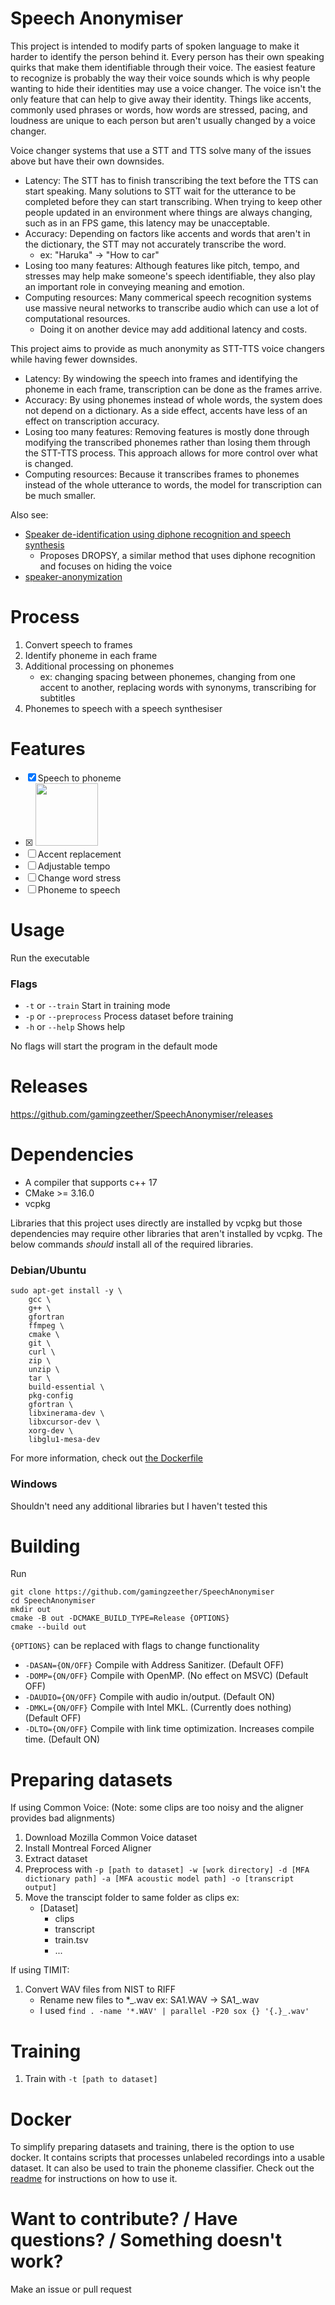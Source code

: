 # Speech Anonymiser

This project is intended to modify parts of spoken language to make it harder to identify the person behind it. Every person has their own speaking quirks that make them identifiable through their voice. The easiest feature to recognize is probably the way their voice sounds which is why people wanting to hide their identities may use a voice changer. The voice isn't the only feature that can help to give away their identity. Things like accents, commonly used phrases or words, how words are stressed, pacing, and loudness are unique to each person but aren't usually changed by a voice changer. 

Voice changer systems that use a STT and TTS solve many of the issues above but have their own downsides. 
- Latency: The STT has to finish transcribing the text before the TTS can start speaking. Many solutions to STT wait for the utterance to be completed before they can start transcribing. When trying to keep other people updated in an environment where things are always changing, such as in an FPS game, this latency may be unacceptable.
- Accuracy: Depending on factors like accents and words that aren't in the dictionary, the STT may not accurately transcribe the word. 
    - ex: "Haruka" -> "How to car"
- Losing too many features: Although features like pitch, tempo, and stresses may help make someone's speech identifiable, they also play an important role in conveying meaning and emotion. 
- Computing resources: Many commerical speech recognition systems use massive neural networks to transcribe audio which can use a lot of computational resources.
    - Doing it on another device may add additional latency and costs. 

This project aims to provide as much anonymity as STT-TTS voice changers while having fewer downsides.
- Latency: By windowing the speech into frames and identifying the phoneme in each frame, transcription can be done as the frames arrive.
- Accuracy: By using phonemes instead of whole words, the system does not depend on a dictionary. As a side effect, accents have less of an effect on transcription accuracy.
- Losing too many features: Removing features is mostly done through modifying the transcribed phonemes rather than losing them through the STT-TTS process. This approach allows for more control over what is changed.
- Computing resources: Because it transcribes frames to phonemes instead of the whole utterance to words, the model for transcription can be much smaller.

Also see: 
- [Speaker de-identification using diphone recognition and speech synthesis](https://lmi.fe.uni-lj.si/wp-content/uploads/2023/05/Speakerde-identificationusingdiphonerecognitionandspeechsynthesis.pdf)
  - Proposes DROPSY, a similar method that uses diphone recognition and focuses on hiding the voice
- [speaker-anonymization](https://github.com/digitalphonetics/speaker-anonymization)

# Process

1. Convert speech to frames
1. Identify phoneme in each frame
1. Additional processing on phonemes
    - ex: changing spacing between phonemes, changing from one accent to another, replacing words with synonyms, transcribing for subtitles
1. Phonemes to speech with a speech synthesiser

# Features

- [x] Speech to phoneme
- [x] <img src="https://media1.tenor.com/m/-QWKmyICTLcAAAAd/cuh-guh.gif" height="100">
- [ ] Accent replacement
- [ ] Adjustable tempo
- [ ] Change word stress
- [ ] Phoneme to speech

# Usage

Run the executable
### Flags
- `-t` or `--train` Start in training mode
- `-p` or `--preprocess` Process dataset before training
- `-h` or `--help` Shows help

No flags will start the program in the default mode

# Releases

https://github.com/gamingzeether/SpeechAnonymiser/releases


# Dependencies
- A compiler that supports c++ 17
- CMake >= 3.16.0
- vcpkg

Libraries that this project uses directly are installed by vcpkg but those dependencies may require other libraries that aren't installed by vcpkg.
The below commands *should* install all of the required libraries.
### Debian/Ubuntu
```
sudo apt-get install -y \
    gcc \
    g++ \
    gfortran
    ffmpeg \
    cmake \
    git \
    curl \
    zip \
    unzip \
    tar \
    build-essential \
    pkg-config
    gfortran \
    libxinerama-dev \
    libxcursor-dev \
    xorg-dev \
    libglu1-mesa-dev
```

For more information, check out [the Dockerfile](docker/Dockerfile)

### Windows
Shouldn't need any additional libraries but I haven't tested this

# Building
Run
```
git clone https://github.com/gamingzeether/SpeechAnonymiser
cd SpeechAnonymiser
mkdir out
cmake -B out -DCMAKE_BUILD_TYPE=Release {OPTIONS}
cmake --build out
```
`{OPTIONS}` can be replaced with flags to change functionality
- `-DASAN={ON/OFF}` Compile with Address Sanitizer. (Default OFF)
- `-DOMP={ON/OFF}` Compile with OpenMP. (No effect on MSVC) (Default OFF)
- `-DAUDIO={ON/OFF}` Compile with audio in/output. (Default ON)
- `-DMKL={ON/OFF}` Compile with Intel MKL. (Currently does nothing) (Default OFF)
- `-DLTO={ON/OFF}` Compile with link time optimization. Increases compile time. (Default ON)

# Preparing datasets

If using Common Voice: (Note: some clips are too noisy and the aligner provides bad alignments)
1. Download Mozilla Common Voice dataset
1. Install Montreal Forced Aligner
1. Extract dataset
1. Preprocess with `-p [path to dataset] -w [work directory] -d [MFA dictionary path] -a [MFA acoustic model path] -o [transcript output]`
1. Move the transcipt folder to same folder as clips ex:
    - [Dataset]
        - clips
        - transcript
        - train.tsv
        - ...

If using TIMIT:
1. Convert WAV files from NIST to RIFF
    - Rename new files to *\_.wav ex: SA1.WAV -> SA1\_.wav
    - I used `find . -name '*.WAV' | parallel -P20 sox {} '{.}_.wav'`

# Training

1. Train with `-t [path to dataset]`

# Docker

To simplify preparing datasets and training, there is the option to use docker. It contains scripts that processes unlabeled recordings into a usable dataset. It can also be used to train the phoneme classifier. Check out the [readme](docker/README.md) for instructions on how to use it.

# Want to contribute? / Have questions? / Something doesn't work?

Make an issue or pull request
